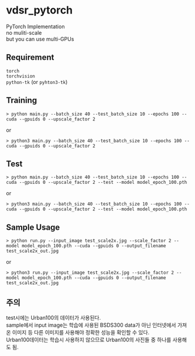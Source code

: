 # vdsr_pytorch

PyTorch Implementation  
no muliti-scale  
but you can use multi-GPUs

## Requirement

`torch`  
`torchvision`  
`python-tk` (or `pyhton3-tk`)

## Training

    > python main.py --batch_size 40 --test_batch_size 10 --epochs 100 --cuda --gpuids 0 --upscale_factor 2

or

    > python3 main.py --batch_size 40 --test_batch_size 10 --epochs 100 --cuda --gpuids 0 --upscale_factor 2

## Test

    > python main.py --batch_size 40 --test_batch_size 10 --epochs 100 --cuda --gpuids 0 --upscale_factor 2 --test --model model_epoch_100.pth

or

    > python3 main.py --batch_size 40 --test_batch_size 10 --epochs 100 --cuda --gpuids 0 --upscale_factor 2 --test --model model_epoch_100.pth

## Sample Usage

    > python run.py --input_image test_scale2x.jpg --scale_factor 2 --model model_epoch_100.pth --cuda --gpuids 0 --output_filename test_scale2x_out.jpg

or

    > python3 run.py --input_image test_scale2x.jpg --scale_factor 2 --model model_epoch_100.pth --cuda --gpuids 0 --output_filename test_scale2x_out.jpg

## 주의

test시에는 Urban100의 데이터가 사용된다.  
sample에서 input image는 학습에 사용된 BSDS300 data가 아닌 인터넷에서 가져온 이미지 등 다른 이미지를 사용해야 정확한 성능을 확인할 수 있다.  
Urban100데이터는 학습시 사용하지 않으므로 Urban100의 사진들 중 하나를 사용해도 됨.

